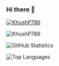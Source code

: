 ### Hi there 👋
<p align="left"> <a href="https://github-profile-trophy.vercel.app/?username=KhushP786&title=Joined2020&title=Commits&title=Repository&margin-w=15&theme=darkhub"><img src="https://github-profile-trophy.vercel.app/?username=KhushP786&title=Joined2020&title=Commits&title=Repository&margin-w=15&theme=darkhub" alt="KhushP786" /></a> </p>

<p><img align="center" src="https://github-readme-streak-stats.herokuapp.com/?user=KhushP786&theme=highcontrast" alt="KhushP786" /></p>

![GitHub Statistics](https://github-readme-stats.vercel.app/api?username=KhushP786&count_private=true&show_icons=true&theme=dark&include_all_commits=true)

![Top Languages](https://github-readme-stats.vercel.app/api/top-langs/?username=KhushP786&theme=dark&hide=html,css&count_private=true&show_icons=true&layout=compact)
<!--
**KhushP786/KhushP786** is a ✨ _special_ ✨ repository because its `README.md` (this file) appears on your GitHub profile.

Here are some ideas to get you started:

- 🔭 I’m currently working on ...
- 🌱 I’m currently learning ...
- 👯 I’m looking to collaborate on ...
- 🤔 I’m looking for help with ...
- 💬 Ask me about ...
- 📫 How to reach me: ...
- 😄 Pronouns: ...
- ⚡ Fun fact: ...
-->
